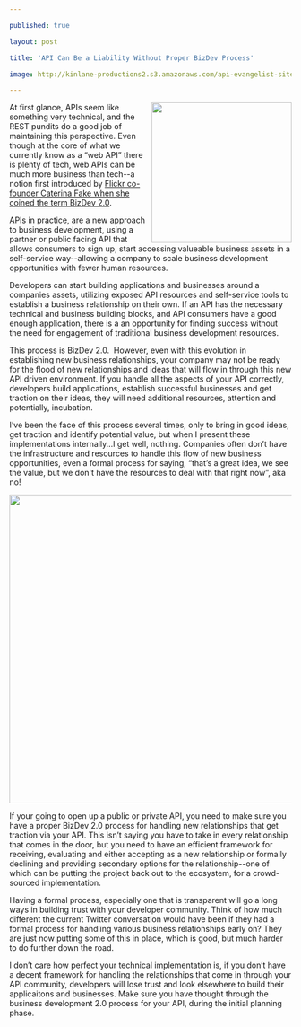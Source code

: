 ---
published: true
layout: post
title: 'API Can Be a Liability Without Proper BizDev Process'
image: http://kinlane-productions2.s3.amazonaws.com/api-evangelist-site/blog/bizdev.jpeg
---

<p><img src="https://s3.amazonaws.com/kinlane-productions2/api-evangelist/bizdev.jpeg" alt="" width="250" align="right" />
<p>At first glance, APIs seem like something very technical, and the REST pundits do a good job of maintaining this perspective. Even though at the core of what we currently know as a &ldquo;web API&rdquo; there is plenty of tech, web APIs can be much more business than tech--a notion first introduced by&nbsp;<a title="Flickr co-founder Caterina Fake when she coined the term BizDev 2.0" href="http://apievangelist.com/2010/10/07/biz-dev-2-0/">Flickr co-founder Caterina Fake when she coined the term BizDev 2.0</a>.
<p>APIs in practice, are a new approach to business development, using a partner or public facing API that allows consumers to sign up, start accessing valueable business assets in a self-service way--allowing a company to scale business development opportunities with fewer human resources.
<p>Developers can start building applications and businesses around a companies assets, utilizing exposed API resources and self-service tools to establish a business relationship on their own. If an API has the necessary technical and business building blocks, and API consumers have a good enough application, there is a an opportunity for finding success without the need for engagement of traditional business development resources.
<p>This process is BizDev 2.0. &nbsp;However, even with this evolution in establishing new business relationships, your company may not be ready for the flood of new relationships and ideas that will flow in through this new API driven environment. If you handle all the aspects of your API correctly, developers build applications, establish successful businesses and get traction on their ideas, they will need additional resources, attention and potentially, incubation.
<p>I&rsquo;ve been the face of this process several times, only to bring in good ideas, get traction and identify potential value, but when I present these implementations internally...I get well, nothing. Companies often don&rsquo;t have the infrastructure and resources to handle this flow of new business opportunities, even a formal process for saying, &ldquo;that&rsquo;s a great idea, we see the value, but we don't have the resources to deal with that right now&rdquo;, aka no!
<p><a href="https://s3.amazonaws.com/kinlane-productions2/api-evangelist/Biz-20-Workflow.png" target="_blank"><img style="display: block; margin-left: auto; margin-right: auto;" src="https://s3.amazonaws.com/kinlane-productions2/api-evangelist/Biz-20-Workflow.png" alt="" width="550" /></a>
<p>If your going to open up a public or private API, you need to make sure you have a proper BizDev 2.0 process for handling new relationships that get traction via your API. This isn&rsquo;t saying you have to take in every relationship that comes in the door, but you need to have an efficient framework for receiving, evaluating and either accepting as a new relationship or formally declining and providing secondary options for the relationship--one of which can be putting the project back out to the ecosystem, for a crowd-sourced implementation.
<p>Having a formal process, especially one that is transparent will go a long ways in building trust with your developer community. Think of how much different the current Twitter conversation would have been if they had a formal process for handling various business relationships early on? They are just now putting some of this in place, which is good, but much harder to do further down the road.
<p>I don&rsquo;t care how perfect your technical implementation is, if you don&rsquo;t have a decent framework for handling the relationships that come in through your API community, developers will lose trust and look elsewhere to build their applicaitons and businesses. Make sure you have thought through the business development 2.0 process for your API, during the initial planning phase.

